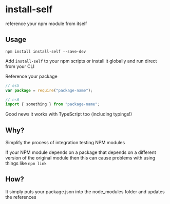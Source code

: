 # install-self

reference your npm module from itself

## Usage

```npm install install-self --save-dev```

Add ```install-self``` to your npm scripts or install it globally and run direct from your CLI

Reference your package

```javascript
// es5
var package = require("package-name");

// es6
import { something } from "package-name";
```

Good news it works with TypeScript too (including typings!)

## Why?

Simplify the process of integration testing NPM modules

If your NPM module depends on a package that depends on a different version of the original module then this can cause problems with using things like ```npm link```

## How?

It simply puts your package.json into the node_modules folder and updates the references